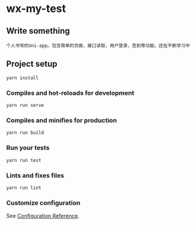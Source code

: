 # wx-my-test

## Write something

```
个人书写的Uni-app。包含简单的页面，接口读取，用户登录，签到等功能。还在不断学习中
```

## Project setup

```
yarn install
```

### Compiles and hot-reloads for development

```
yarn run serve
```

### Compiles and minifies for production

```
yarn run build
```

### Run your tests

```
yarn run test
```

### Lints and fixes files

```
yarn run lint
```

### Customize configuration

See [Configuration Reference](https://cli.vuejs.org/config/).
